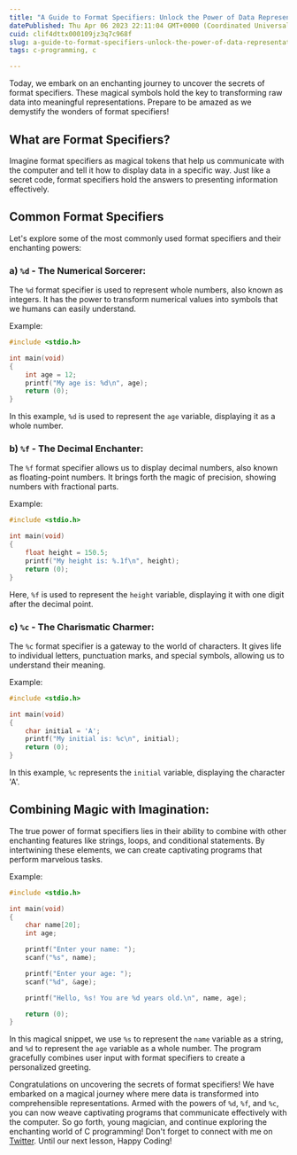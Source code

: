 ```yaml
---
title: "A Guide to Format Specifiers: Unlock the Power of Data Representation"
datePublished: Thu Apr 06 2023 22:11:04 GMT+0000 (Coordinated Universal Time)
cuid: clif4dttx000109jz3q7c968f
slug: a-guide-to-format-specifiers-unlock-the-power-of-data-representation
tags: c-programming, c

---
```


Today, we embark on an enchanting journey to uncover the secrets of format specifiers. These magical symbols hold the key to transforming raw data into meaningful representations. Prepare to be amazed as we demystify the wonders of format specifiers!

## What are Format Specifiers?

Imagine format specifiers as magical tokens that help us communicate with the computer and tell it how to display data in a specific way. Just like a secret code, format specifiers hold the answers to presenting information effectively.

## Common Format Specifiers

Let's explore some of the most commonly used format specifiers and their enchanting powers:

### a) `%d` - The Numerical Sorcerer:

The `%d` format specifier is used to represent whole numbers, also known as integers. It has the power to transform numerical values into symbols that we humans can easily understand.

Example:

```c
#include <stdio.h>

int main(void)
{
    int age = 12;
    printf("My age is: %d\n", age);
    return (0);
}
```

In this example, `%d` is used to represent the `age` variable, displaying it as a whole number.

### b) `%f` - The Decimal Enchanter:

The `%f` format specifier allows us to display decimal numbers, also known as floating-point numbers. It brings forth the magic of precision, showing numbers with fractional parts.

Example:

```c
#include <stdio.h>

int main(void)
{
    float height = 150.5;
    printf("My height is: %.1f\n", height);
    return (0);
}
```

Here, `%f` is used to represent the `height` variable, displaying it with one digit after the decimal point.

### c) `%c` - The Charismatic Charmer:

The `%c` format specifier is a gateway to the world of characters. It gives life to individual letters, punctuation marks, and special symbols, allowing us to understand their meaning.

Example:

```c
#include <stdio.h>

int main(void) 
{
    char initial = 'A';
    printf("My initial is: %c\n", initial);
    return (0);
}
```

In this example, `%c` represents the `initial` variable, displaying the character 'A'.

## Combining Magic with Imagination:

The true power of format specifiers lies in their ability to combine with other enchanting features like strings, loops, and conditional statements. By intertwining these elements, we can create captivating programs that perform marvelous tasks.

Example:

```c
#include <stdio.h>

int main(void)
{
    char name[20];
    int age;

    printf("Enter your name: ");
    scanf("%s", name);

    printf("Enter your age: ");
    scanf("%d", &age);

    printf("Hello, %s! You are %d years old.\n", name, age);

    return (0);
}
```

In this magical snippet, we use `%s` to represent the `name` variable as a string, and `%d` to represent the `age` variable as a whole number. The program gracefully combines user input with format specifiers to create a personalized greeting.

Congratulations on uncovering the secrets of format specifiers! We have embarked on a magical journey where mere data is transformed into comprehensible representations. Armed with the powers of `%d`, `%f`, and `%c`, you can now weave captivating programs that communicate effectively with the computer. So go forth, young magician, and continue exploring the enchanting world of C programming! Don't forget to connect with me on [Twitter](https://twitter.com/agadosei). Until our next lesson, Happy Coding!